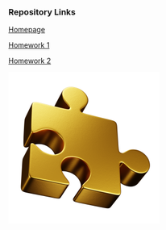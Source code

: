 ### Repository Links

[ Homepage ](https://riabets.github.io/cursor-cheshire/)

[ Homework 1 ](https://riabets.github.io/cursor-cheshire/homework01/index.html)

[ Homework 2 ](https://riabets.github.io/cursor-cheshire/homework02/index.html)

![Puzzle](./assets/images/puzzle-dynamic-premium.png "Puzzle")